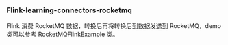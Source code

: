 ### Flink-learning-connectors-rocketmq

Flink 消费 RocketMQ 数据，转换后再将转换后到数据发送到 RocketMQ，demo 类可以参考 RocketMQFlinkExample 类。